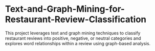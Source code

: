 # Text-and-Graph-Mining-for-Restaurant-Review-Classification
This project leverages text and graph mining techniques to classify restaurant reviews into positive, negative, or neutral categories and explores word relationships within a review using graph-based analysis.

